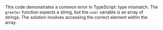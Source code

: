 This code demonstrates a common error in TypeScript: type mismatch. The `greeter` function expects a string, but the `user` variable is an array of strings.  The solution involves accessing the correct element within the array.